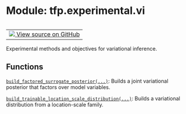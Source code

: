 <div itemscope itemtype="http://developers.google.com/ReferenceObject">
<meta itemprop="name" content="tfp.experimental.vi" />
<meta itemprop="path" content="Stable" />
</div>

# Module: tfp.experimental.vi


<table class="tfo-notebook-buttons tfo-api" align="left">

<td>
  <a target="_blank" href="https://github.com/tensorflow/probability/blob/master/tensorflow_probability/python/experimental/vi/__init__.py">
    <img src="https://www.tensorflow.org/images/GitHub-Mark-32px.png" />
    View source on GitHub
  </a>
</td></table>



Experimental methods and objectives for variational inference.

<!-- Placeholder for "Used in" -->


## Functions

[`build_factored_surrogate_posterior(...)`](../../tfp/experimental/vi/build_factored_surrogate_posterior.md): Builds a joint variational posterior that factors over model variables.

[`build_trainable_location_scale_distribution(...)`](../../tfp/experimental/vi/build_trainable_location_scale_distribution.md): Builds a variational distribution from a location-scale family.

